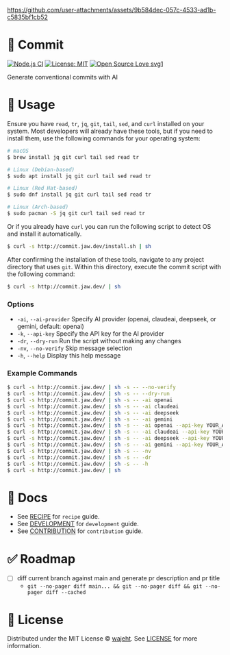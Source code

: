 https://github.com/user-attachments/assets/9b584dec-057c-4533-ad1b-c5835bf1cb52

# 🤖 Commit

[![Node.js CI](https://github.com/wajeht/commit/actions/workflows/ci.yml/badge.svg?branch=node)](https://github.com/wajeht/commit/actions/workflows/ci.yml) [![License: MIT](https://img.shields.io/badge/License-MIT-blue.svg)](https://github.com/wajeht/commit/blob/main/LICENSE) [![Open Source Love svg1](https://badges.frapsoft.com/os/v1/open-source.svg?v=103)](https://github.com/wajeht/commit)

Generate conventional commits with AI

# 📖 Usage

Ensure you have `read`, `tr`, `jq`, `git`, `tail`, `sed`, and `curl` installed on your system. Most developers will already have these tools, but if you need to install them, use the following commands for your operating system:

```bash
# macOS
$ brew install jq git curl tail sed read tr

# Linux (Debian-based)
$ sudo apt install jq git curl tail sed read tr

# Linux (Red Hat-based)
$ sudo dnf install jq git curl tail sed read tr

# Linux (Arch-based)
$ sudo pacman -S jq git curl tail sed read tr
```

Or if you already have `curl` you can run the following script to detect OS and install it automatically.

```bash
$ curl -s http://commit.jaw.dev/install.sh | sh
```

After confirming the installation of these tools, navigate to any project directory that uses `git`. Within this directory, execute the commit script with the following command:

```bash
$ curl -s http://commit.jaw.dev/ | sh
```

### Options

- `-ai`, `--ai-provider` Specify AI provider (openai, claudeai, deepseek, or gemini, default: openai)
- `-k`, `--api-key` Specify the API key for the AI provider
- `-dr`, `--dry-run` Run the script without making any changes
- `-nv`, `--no-verify` Skip message selection
- `-h`, `--help` Display this help message

### Example Commands

```bash
$ curl -s http://commit.jaw.dev/ | sh -s -- --no-verify
$ curl -s http://commit.jaw.dev/ | sh -s -- --dry-run
$ curl -s http://commit.jaw.dev/ | sh -s -- -ai openai
$ curl -s http://commit.jaw.dev/ | sh -s -- -ai claudeai
$ curl -s http://commit.jaw.dev/ | sh -s -- -ai deepseek
$ curl -s http://commit.jaw.dev/ | sh -s -- -ai gemini
$ curl -s http://commit.jaw.dev/ | sh -s -- -ai openai --api-key YOUR_API_KEY
$ curl -s http://commit.jaw.dev/ | sh -s -- -ai claudeai --api-key YOUR_API_KEY
$ curl -s http://commit.jaw.dev/ | sh -s -- -ai deepseek --api-key YOUR_API_KEY
$ curl -s http://commit.jaw.dev/ | sh -s -- -ai gemini --api-key YOUR_API_KEY
$ curl -s http://commit.jaw.dev/ | sh -s -- -nv
$ curl -s http://commit.jaw.dev/ | sh -s -- -dr
$ curl -s http://commit.jaw.dev/ | sh -s -- -h
$ curl -s http://commit.jaw.dev/ | sh
```

# 📑 Docs

- See [RECIPE](./docs/recipe.md) for `recipe` guide.
- See [DEVELOPMENT](./docs/development.md) for `development` guide.
- See [CONTRIBUTION](./docs/contribution.md) for `contribution` guide.

# ✅ Roadmap

- [ ] diff current branch against main and generate pr description and pr title
  - `git --no-pager diff main... && git --no-pager diff && git --no-pager diff --cached`

# 📜 License

Distributed under the MIT License © [wajeht](https://github.com/wajeht). See [LICENSE](./LICENSE) for more information.
